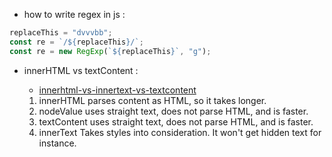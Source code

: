 - how to write regex in js :

```js
replaceThis = "dvvvbb";
const re = `/${replaceThis}/`;
const re = new RegExp(`${replaceThis}`, "g");
```

- innerHTML vs textContent :

  - [innerhtml-vs-innertext-vs-textcontent](https://www.freecodecamp.org/news/innerhtml-vs-innertext-vs-textcontent/)

  1.  innerHTML parses content as HTML, so it takes longer.
  2.  nodeValue uses straight text, does not parse HTML, and is faster.
  3.  textContent uses straight text, does not parse HTML, and is faster.
  4.  innerText Takes styles into consideration. It won't get hidden text for instance.
